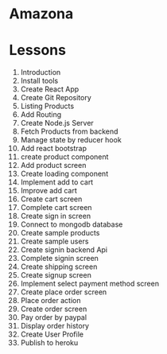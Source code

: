 # Amazona

# Lessons

1. Introduction
2. Install tools
3. Create React App
4. Create Git Repository
5. Listing Products
6. Add Routing
7. Create Node.js Server
8. Fetch Products from backend
9. Manage state by reducer hook
10. Add react bootstrap
11. create product component
12. Add product screen
13. Create loading component
14. Implement add to cart
15. Improve add cart
16. Create cart screen
17. Complete cart screen
18. Create sign in screen
19. Connect to mongodb database
20. Create sample products
21. Create sample users
22. Create signin backend Api
23. Complete signin screen
24. Create shipping screen
25. Create signup screen
26. Implement select payment method screen
27. Create place order screen
28. Place order action
29. Create order screen
30. Pay order by paypal
31. Display order history
32. Create User Profile
33. Publish to heroku

